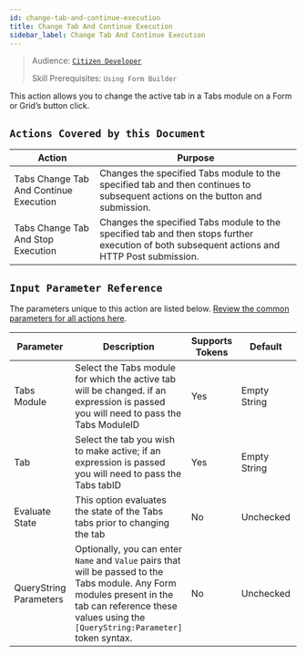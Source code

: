 ```yaml
---
id: change-tab-and-continue-execution
title: Change Tab And Continue Execution
sidebar_label: Change Tab And Continue Execution
---
```


> Audience: [`Citizen Developer`](/audience.md#citizen-developers)
>
> Skill Prerequisites: `Using Form Builder`

This action allows you to change the active tab in a Tabs module on a Form or Grid’s button click.

## `Actions Covered by this Document`

| Action | Purpose |
| -- | -- |
| Tabs Change Tab And Continue Execution | Changes the specified Tabs module to the specified tab and then continues to subsequent actions on the button and submission. |
| Tabs Change Tab And Stop Execution | Changes the specified Tabs module to the specified tab and then stops further execution of both subsequent actions and HTTP Post submission. |

## `Input Parameter Reference`

The parameters unique to this action are listed below. [Review the common parameters for all actions here](/actions/common-parameters.md).

| Parameter | Description | Supports Tokens | Default | Required |
| -- | -- | -- | -- | -- |
| Tabs Module | Select the Tabs module for which the active tab will be changed. if an expression is passed you will need to pass the Tabs ModuleID | Yes | Empty String | No |
| Tab | Select the tab you wish to make active; if an expression is passed you will need to pass the Tabs tabID | Yes | Empty String | No |
| Evaluate State | This option evaluates the state of the Tabs tabs prior to changing the tab | No | Unchecked | No |
| QueryString Parameters | Optionally, you can enter `Name` and `Value` pairs that will be passed to the Tabs module. Any Form modules present in the tab can reference these values using the `[QueryString:Parameter]` token syntax. | No | Unchecked | No |
